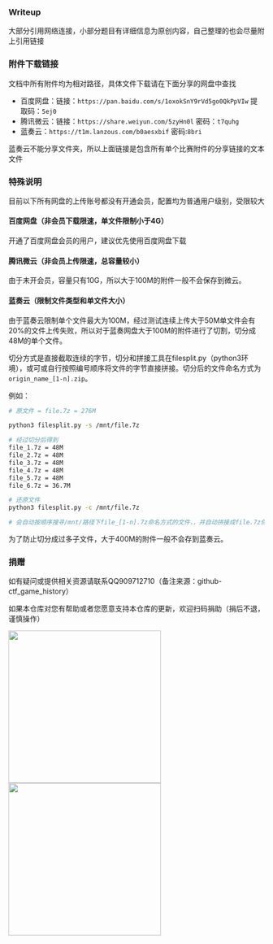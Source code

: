 ### Writeup

大部分引用网络连接，小部分题目有详细信息为原创内容，自己整理的也会尽量附上引用链接



### 附件下载链接

文档中所有附件均为相对路径，具体文件下载请在下面分享的网盘中查找

- 百度网盘：链接：`https://pan.baidu.com/s/1oxokSnY9rVd5go0QkPpVIw` 提取码：`5ej0`
- 腾讯微云：链接：`https://share.weiyun.com/5zyHn0l` 密码：`t7quhg`
- 蓝奏云：`https://t1m.lanzous.com/b0aesxbif` 密码:`8bri`

蓝奏云不能分享文件夹，所以上面链接是包含所有单个比赛附件的分享链接的文本文件

### 特殊说明

目前以下所有网盘的上传账号都没有开通会员，配置均为普通用户级别，受限较大

#### 百度网盘（非会员下载限速，单文件限制小于4G）

开通了百度网盘会员的用户，建议优先使用百度网盘下载



#### 腾讯微云（非会员上传限速，总容量较小）

由于未开会员，容量只有10G，所以大于100M的附件一般不会保存到微云。



#### 蓝奏云（限制文件类型和单文件大小）

由于蓝奏云限制单个文件最大为100M，经过测试连续上传大于50M单文件会有20%的文件上传失败，所以对于蓝奏网盘大于100M的附件进行了切割，切分成48M的单个文件。

切分方式是直接截取连续的字节，切分和拼接工具在filesplit.py（python3环境），或可或自行按照编号顺序将文件的字节直接拼接。切分后的文件命名方式为`origin_name_[1-n].zip`。

例如：

```bash
# 原文件 = file.7z = 276M

python3 filesplit.py -s /mnt/file.7z

# 经过切分后得到
file_1.7z = 48M
file_2.7z = 48M
file_3.7z = 48M
file_4.7z = 48M
file_5.7z = 48M
file_6.7z = 36.7M

# 还原文件
python3 filesplit.py -c /mnt/file.7z

# 会自动按顺序搜寻/mnt/路径下file_[1-n].7z命名方式的文件，，并自动拼接成file.7z保存到/mnt/路径下
```

为了防止切分成过多子文件，大于400M的附件一般不会存到蓝奏云。



### 捐赠

如有疑问或提供相关资源请联系QQ909712710（备注来源：github-ctf_game_history）

如果本仓库对您有帮助或者您愿意支持本仓库的更新，欢迎扫码捐助（捐后不退，谨慎操作）

<p>
<img src="./img/donate/wechatpay.png" width="300"  />
<img src="./img/donate/alipay.jpg" width="300" />
</p>


